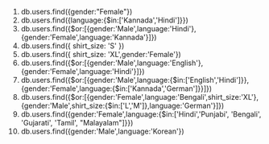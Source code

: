 1.  db.users.find({gender:"Female"}) 
2. db.users.find({language:{$in:['Kannada','Hindi']}})
3. db.users.find({$or:[{gender:'Male',language:'Hindi'},{gender:'Female',language:'Kannada'}]})
4. db.users.find({ shirt_size: 'S' })
5. db.users.find({ shirt_size: 'XL',gender:'Female'})
6. db.users.find({$or:[{gender:'Male',language:'English'},{gender:'Female',language:'Hindi'}]})
7. db.users.find({$or:[{gender:'Male',language:{$in:['English','Hindi']}},{gender:'Female',language:{$in:['Kannada','German']}}]})
8. db.users.find({$or:[{gender:'Female',language:'Bengali',shirt_size:'XL'},{gender:'Male',shirt_size:{$in:['L','M']},language:'German'}]})
9. db.users.find({gender:'Female',language:{$in:['Hindi','Punjabi', 'Bengali', 'Gujarati', 'Tamil', "Malayalam"]}})
10. db.users.find({gender:'Male',language:'Korean'})